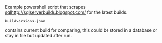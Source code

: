 Example powershell script that scrapes [sql](http://sqlserverbuilds.blogspot.com/)http://sqlserverbuilds.blogspot.com/ for the latest builds.

```
buildversions.json 
```
contains current build for comparing, this could be stored in a database or stay in file but updated after run.
